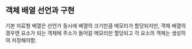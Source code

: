 객체 배열 선언과 구현
--------------------
기본 자료형 배열은 선언가 동시에 배열의 크기만큼 메모리가 할당되지만, 객체 배열의 경우엔 요소가 되는 객체에 주소가 들어갈
메모리만 할당되고 각 요소의 객체는 생성하여 저장해야함.